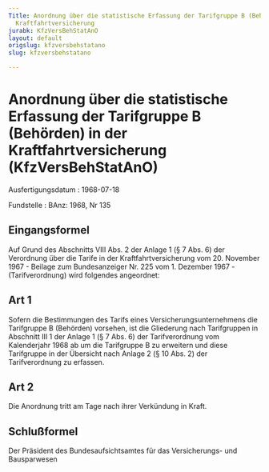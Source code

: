 ```yaml
---
Title: Anordnung über die statistische Erfassung der Tarifgruppe B (Behörden) in der
  Kraftfahrtversicherung
jurabk: KfzVersBehStatAnO
layout: default
origslug: kfzversbehstatano
slug: kfzversbehstatano

---
```


# Anordnung über die statistische Erfassung der Tarifgruppe B (Behörden) in der Kraftfahrtversicherung (KfzVersBehStatAnO)

Ausfertigungsdatum
:   1968-07-18

Fundstelle
:   BAnz: 1968, Nr 135

## Eingangsformel

Auf Grund des Abschnitts VIII Abs. 2 der Anlage 1 (§ 7 Abs. 6) der
Verordnung über die Tarife in der Kraftfahrtversicherung vom 20.
November 1967 - Beilage zum Bundesanzeiger Nr. 225 vom 1. Dezember
1967 - (Tarifverordnung) wird folgendes angeordnet:

## Art 1

Sofern die Bestimmungen des Tarifs eines Versicherungsunternehmens die
Tarifgruppe B (Behörden) vorsehen, ist die Gliederung nach
Tarifgruppen in Abschnitt III 1 der Anlage 1
(§ 7 Abs. 6)              der Tarifverordnung vom Kalenderjahr 1968 ab
um die Tarifgruppe B zu erweitern und diese Tarifgruppe in der
Übersicht nach Anlage 2
(§ 10              Abs. 2) der Tarifverordnung zu erfassen.

## Art 2

Die Anordnung tritt am Tage nach ihrer Verkündung in Kraft.

## Schlußformel

Der Präsident des Bundesaufsichtsamtes für das Versicherungs- und
Bausparwesen


